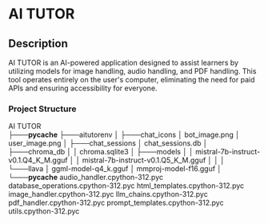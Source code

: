 # AI TUTOR

## Description
AI TUTOR is an AI-powered application designed to assist learners by utilizing models for image handling, audio handling, and PDF handling. This tool operates entirely on the user's computer, eliminating the need for paid APIs and ensuring accessibility for everyone.

### Project Structure
AI TUTOR    
  ├───__pycache__
  ├───aitutorenv
  │
  ├───chat_icons
  │       bot_image.png
  │       user_image.png
  │
  ├───chat_sessions
  │       chat_sessions.db
  │
  ├───chroma_db
  │   │   chroma.sqlite3
  │
  ├───models
  │   │   mistral-7b-instruct-v0.1.Q4_K_M.gguf
  │   │   mistral-7b-instruct-v0.1.Q5_K_M.gguf
  │   │
  │   └───llava
  │           ggml-model-q4_k.gguf
  │           mmproj-model-f16.gguf
  │
  └───__pycache__
          audio_handler.cpython-312.pyc
          database_operations.cpython-312.pyc
          html_templates.cpython-312.pyc
          image_handler.cpython-312.pyc
          llm_chains.cpython-312.pyc
          pdf_handler.cpython-312.pyc
          prompt_templates.cpython-312.pyc
          utils.cpython-312.pyc
